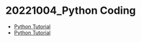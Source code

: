 # 20221004_Python Coding
- [Python Tutorial](https://www.w3schools.com/python/)
- [Python Tutorial](https://www.tutorialspoint.com/python/index.htm)
